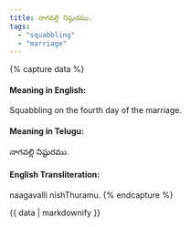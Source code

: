 ```yaml
---
title: నాగవల్లి నిష్ఠురము.
tags:
  - "squabbling"
  - "marriage"
---
```


{% capture data %}
#### Meaning in English:
Squabbling on the fourth day of the marriage.

#### Meaning in Telugu:
నాగవల్లి నిష్ఠురము.

#### English Transliteration:
naagavalli nishThuramu.
{% endcapture %}

{{ data | markdownify }}

